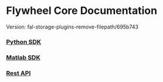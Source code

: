 # Flywheel Core Documentation
Version: fal-storage-plugins-remove-filepath/695b743

### [Python SDK](python/)

### [Matlab SDK](matlab/)

### [Rest API](swagger/index.html)

